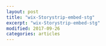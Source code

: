 ```yaml
---
layout: post
title: "wix-Storystrip-embed-stg"
excerpt: "wix-Storystrip-embed-stg"
modified: 2017-09-26
categories: articles
---
```

<div class="apester-strip" is-mobile-only="false" data-channel-tokens="5fa3d0b9f22284bd95321230" item-shape="round" item-size="medium" strip-background="transparent" thumbnails-stroke-color="rgb(264, 46, 61)"  header-font-family="Lato"  header-provider="system"  header-font-size="18"  header-font-color="rgba(0,0,0,1)"  header-font-weight="400"  header-ltr="true"  top-border-width="0"  top-border-color="rgba(0, 0, 0, 1)"  bottom-border-width="0"  bottom-border-color="rgba(0, 0, 0, 1)"  data-fast-strip="true"></div><script async src="https://static.stg.apester.com/js/sdk/latest/apester-sdk.js"></script>
